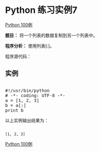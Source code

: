 Python 练习实例7
============

 [Python 100例](python-100-examples.md)


 **题目：** 将一个列表的数据复制到另一个列表中。

 **程序分析：** 使用列表[:]。

 程序源代码：

  实例
--

 <pre>

#!/usr/bin/python
# -*- coding: UTF-8 -*-
a = [1, 2, 3]
b = a[:]
print b
</pre>

 以上实例输出结果为：


```

[1, 2, 3]

```

[Python 100例](python-100-examples.md)
